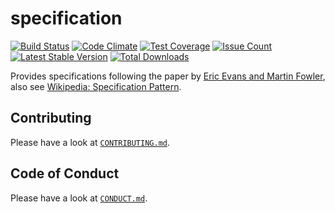 # specification

[![Build Status](https://travis-ci.org/localheinz/specification.svg?branch=master)](https://travis-ci.org/localheinz/specification)
[![Code Climate](https://codeclimate.com/github/localheinz/specification/badges/gpa.svg)](https://codeclimate.com/github/localheinz/specification)
[![Test Coverage](https://codeclimate.com/github/localheinz/specification/badges/coverage.svg)](https://codeclimate.com/github/localheinz/specification/coverage)
[![Issue Count](https://codeclimate.com/github/localheinz/specification/badges/issue_count.svg)](https://codeclimate.com/github/localheinz/specification)
[![Latest Stable Version](https://poser.pugx.org/localheinz/specification/v/stable)](https://packagist.org/packages/localheinz/specification)
[![Total Downloads](https://poser.pugx.org/localheinz/specification/downloads)](https://packagist.org/packages/localheinz/specification)

Provides specifications following the paper by [Eric Evans and
Martin Fowler](http://martinfowler.com/apsupp/spec.pdf), also see
[Wikipedia: Specification Pattern](https://en.wikipedia.org/wiki/Specification_pattern).

## Contributing

Please have a look at [`CONTRIBUTING.md`](.github/CONTRIBUTING.md).

## Code of Conduct

Please have a look at [`CONDUCT.md`](.github/CONDUCT.md).
